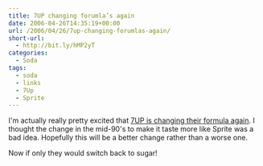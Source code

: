 ```yaml
---
title: 7UP changing forumla’s again
date: 2006-04-26T14:35:19+00:00
url: /2006/04/26/7up-changing-forumlas-again/
short-url:
  - http://bit.ly/hMP2yT
categories:
  - Soda
tags:
  - soda
  - links
  - 7Up
  - Sprite
---
```

I'm actually really pretty excited that [7UP is changing their formula again](http://www.bevnet.com/news/2006/04-20-2006-7UP_natural.asp?emc=intellicontact&#038;m=351904&#038;v=3924197&#038;l=26). I thought the change in the mid-90's to make it taste more like Sprite was a bad idea. Hopefully this will be a better change rather than a worse one.

Now if only they would switch back to sugar!